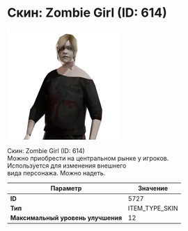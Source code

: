 # Скин: Zombie Girl (ID: 614)

![Item Image](../img/5727.webp?raw=true)

Скин: Zombie Girl (ID: 614)<br>Можно приобрести на центральном рынке у игроков.<br>Используется для изменения внешнего<br>вида персонажа. Можно надеть.


| Параметр | Значение |
|----------|----------|
| **ID** | 5727 |
| **Тип** | ITEM_TYPE_SKIN |
| **Максимальный уровень улучшения** | 12 |

